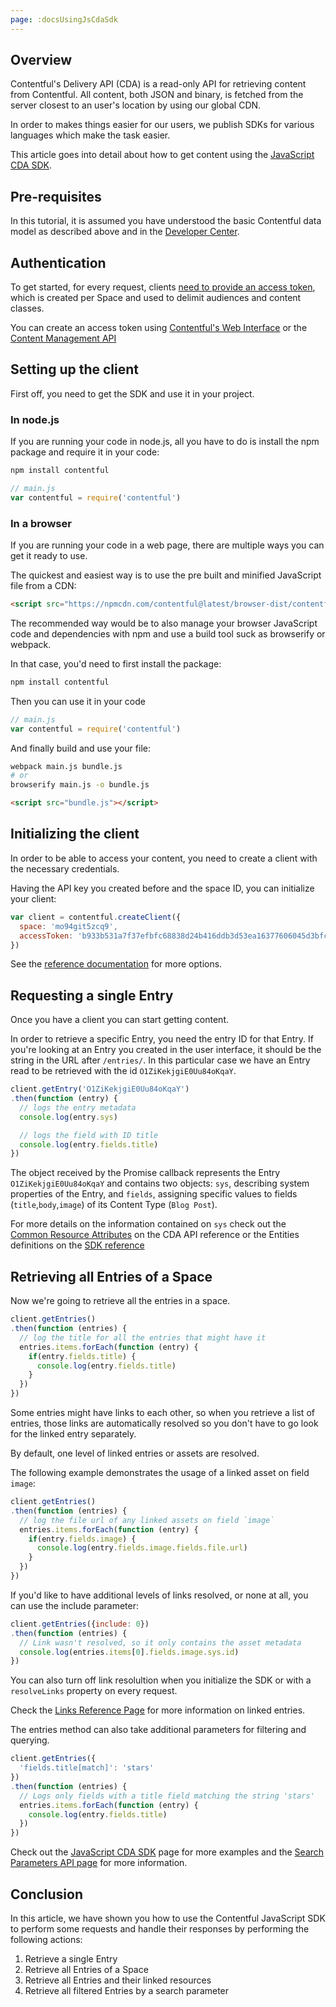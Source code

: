 ```yaml
---
page: :docsUsingJsCdaSdk
---
```


## Overview

Contentful's Delivery API (CDA) is a read-only API for retrieving content from Contentful. All content, both JSON and binary, is fetched from the server closest to an user's location by using our global CDN.

In order to makes things easier for our users, we publish SDKs for various languages which make the task easier.

This article goes into detail about how to get content using the [JavaScript CDA SDK](https://github.com/contentful/contentful.js).

## Pre-requisites

In this tutorial, it is assumed you have understood the basic Contentful data model as described above and in the [Developer Center](https://www.contentful.com/developers/docs/concepts/data-model/).

## Authentication

To get started, for every request, clients [need to provide an access token](/developers/docs/references/authentication/), which is created per Space and used to delimit audiences and content classes.

You can create an access token using [Contentful's Web Interface](https://be.contentful.com/login) or the [Content Management API](https://www.contentful.com/developers/docs/references/content-management-api/#/reference/api-keys/create-an-api-key)

## Setting up the client

First off, you need to get the SDK and use it in your project.

### In node.js

If you are running your code in node.js, all you have to do is install the npm package and require it in your code:

~~~ bash
npm install contentful
~~~

~~~ javascript
// main.js
var contentful = require('contentful')
~~~

### In a browser

If you are running your code in a web page, there are multiple ways you can get it ready to use.

The quickest and easiest way is to use the pre built and minified JavaScript file from a CDN:

~~~html
<script src="https://npmcdn.com/contentful@latest/browser-dist/contentful.min.js"></script>
~~~

The recommended way would be to also manage your browser JavaScript code and dependencies with npm and use a build tool suck as browserify or webpack.

In that case, you'd need to first install the package:

~~~bash
npm install contentful
~~~

Then you can use it in your code

~~~javascript
// main.js
var contentful = require('contentful')
~~~

And finally build and use your file:

~~~bash
webpack main.js bundle.js
# or
browserify main.js -o bundle.js
~~~

~~~html
<script src="bundle.js"></script>
~~~

## Initializing the client

In order to be able to access your content, you need to create a client with the necessary credentials.

Having the API key you created before and the space ID, you can initialize your client:

~~~javascript
var client = contentful.createClient({
  space: 'mo94git5zcq9',
  accessToken: 'b933b531a7f37efbfc68838d24b416ddb3d53ea16377606045d3bfcdf705b0fb'
})
~~~

See the [reference documentation](https://contentful.github.io/contentful.js/contentful/latest/contentful.html) for more options.

## Requesting a single Entry

Once you have a client you can start getting content.

In order to retrieve a specific Entry, you need the entry ID for that Entry. If you're looking at an Entry you created in the user interface, it should be the string in the URL after `/entries/`. In this particular case we have an Entry read to be retrieved with the id `O1ZiKekjgiE0Uu84oKqaY`.

~~~javascript
client.getEntry('O1ZiKekjgiE0Uu84oKqaY')
.then(function (entry) {
  // logs the entry metadata
  console.log(entry.sys)

  // logs the field with ID title
  console.log(entry.fields.title)
})
~~~

The object received by the Promise callback represents the Entry `O1ZiKekjgiE0Uu84oKqaY` and contains two objects: `sys`, describing system properties of the Entry, and `fields`, assigning specific values to fields (`title`,`body`,`image`) of its Content Type (`Blog Post`).

For more details on the information contained on `sys` check out the [Common Resource Attributes](https://www.contentful.com/developers/docs/references/content-delivery-api/#/introduction/common-resource-attributes) on the CDA API reference or the Entities definitions on the [SDK reference](https://contentful.github.io/contentful.js/contentful/latest/Entities.html)

## Retrieving all Entries of a Space

Now we're going to retrieve all the entries in a space.

~~~javascript
client.getEntries()
.then(function (entries) {
  // log the title for all the entries that might have it
  entries.items.forEach(function (entry) {
    if(entry.fields.title) {
      console.log(entry.fields.title)
    }
  })
})
~~~

Some entries might have links to each other, so when you retrieve a list of entries, those links are automatically resolved so you don't have to go look for the linked entry separately.

By default, one level of linked entries or assets are resolved.

The following example demonstrates the usage of a linked asset on field `image`:

~~~javascript
client.getEntries()
.then(function (entries) {
  // log the file url of any linked assets on field `image`
  entries.items.forEach(function (entry) {
    if(entry.fields.image) {
      console.log(entry.fields.image.fields.file.url)
    }
  })
})
~~~

If you'd like to have additional levels of links resolved, or none at all, you can use the include parameter:

~~~javascript
client.getEntries({include: 0})
.then(function (entries) {
  // Link wasn't resolved, so it only contains the asset metadata
  console.log(entries.items[0].fields.image.sys.id)
})
~~~

You can also turn off link resolultion when you initialize the SDK or with a `resolveLinks` property on every request.

Check the [Links Reference Page](https://www.contentful.com/developers/docs/concepts/links/) for more information on linked entries.

The entries method can also take additional parameters for filtering and querying.

~~~javascript
client.getEntries({
  'fields.title[match]': 'stars'
})
.then(function (entries) {
  // Logs only fields with a title field matching the string 'stars'
  entries.items.forEach(function (entry) {
    console.log(entry.fields.title)
  })
})
~~~

Check out the [JavaScript CDA SDK](https://contentful.github.io/contentful.js) page for more examples and the [Search Parameters API page](https://www.contentful.com/developers/docs/references/content-delivery-api/#/reference/search-parameters) for more information.

## Conclusion

In this article, we have shown you how to use the Contentful JavaScript SDK to perform some requests and handle their responses by performing the following actions:

1. Retrieve a single Entry
2. Retrieve all Entries of a Space
3. Retrieve all Entries and their linked resources
4. Retrieve all filtered Entries by a search parameter
